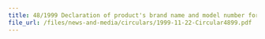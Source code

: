 ```yaml
---
title: 48/1999 Declaration of product's brand name and model number for GST purposes
file_url: /files/news-and-media/circulars/1999-11-22-Circular4899.pdf
---
```

